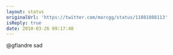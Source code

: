 ```yaml
---
layout: status
originalUrl: 'https://twitter.com/marcgg/status/11081088113'
isReply: true
date: 2010-03-26 09:17:48
---
```


@gflandre sad
